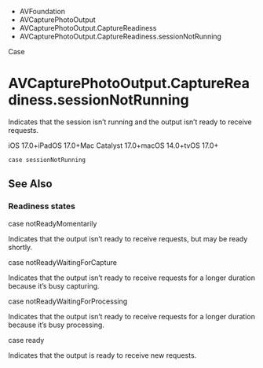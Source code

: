 

- AVFoundation
- AVCapturePhotoOutput
- AVCapturePhotoOutput.CaptureReadiness
-  AVCapturePhotoOutput.CaptureReadiness.sessionNotRunning 

Case

# AVCapturePhotoOutput.CaptureReadiness.sessionNotRunning

Indicates that the session isn’t running and the output isn’t ready to receive requests.

iOS 17.0+iPadOS 17.0+Mac Catalyst 17.0+macOS 14.0+tvOS 17.0+

``` source
case sessionNotRunning
```

## See Also

### Readiness states

case notReadyMomentarily

Indicates that the output isn’t ready to receive requests, but may be ready shortly.

case notReadyWaitingForCapture

Indicates that the output isn’t ready to receive requests for a longer duration because it’s busy capturing.

case notReadyWaitingForProcessing

Indicates that the output isn’t ready to receive requests for a longer duration because it’s busy processing.

case ready

Indicates that the output is ready to receive new requests.

